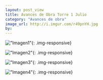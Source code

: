 ```yaml
---
layout: post_view
title: Avances de Obra Torre 1 Julio
category: "Avances de obra"
image_url: http://i.imgur.com/r49pnYH.jpg
by:
---
```


!["Imagen1"](http://i.imgur.com/xuX5GWu.jpg){: .img-responsive}

!["Imagen2"](http://i.imgur.com/bh3QugN.jpg){: .img-responsive}

!["Imagen3"](http://i.imgur.com/dF0vZw9.jpg){: .img-responsive}

!["Imagen4"](http://i.imgur.com/FJJ3ubS.jpg){: .img-responsive}

